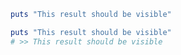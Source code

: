 ```ruby result=true run
puts "This result should be visible"
```

```ruby RESULT
puts "This result should be visible"
# >> This result should be visible
```

